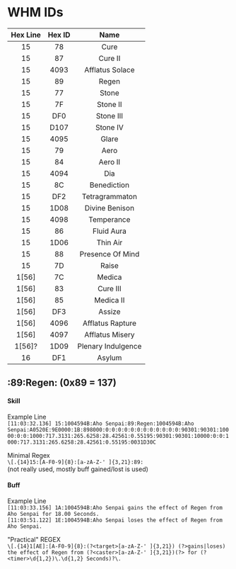 # WHM IDs

Hex Line | Hex ID | Name
:---:|:---:|:---:
15|78|Cure  
15|87|Cure II
15|4093|Afflatus Solace
15|89|Regen
15|77|Stone
15|7F|Stone II
15|DF0|Stone III
15|D107|Stone IV
15|4095|Glare
15|79|Aero  
15|84|Aero II  
15|4094|Dia
15|8C|Benediction
15|DF2|Tetragrammaton  
15|1D08|Divine Benison  
15|4098|Temperance  
15|86|Fluid Aura  
15|1D06|Thin Air
15|88|Presence Of Mind 
15|7D|Raise 
1[56]|7C|Medica  
1[56]|83|Cure III  
1[56]|85|Medica II  
1[56]|DF3|Assize  
1[56]|4096|Afflatus Rapture
1[56]|4097|Afflatus Misery
1[56]?|1D09|Plenary Indulgence
16|DF1|Asylum  



## :89:Regen: (0x89 = 137)

#### Skill

Example Line  
`[11:03:32.136] 15:1004594B:Aho Senpai:89:Regen:1004594B:Aho Senpai:A0520E:9E0000:1B:898000:0:0:0:0:0:0:0:0:0:0:0:0:90301:90301:10000:0:0:1000:717.3131:265.6258:28.42561:0.55195:90301:90301:10000:0:0:1000:717.3131:265.6258:28.42561:0.55195:0031D30C`

Minimal Regex  
`\[.{14}15:[A-F0-9]{8}:[a-zA-Z-' ]{3,21}:89:`  
(not really used, mostly buff gained/lost is used)

#### Buff

Example Line  
`[11:03:33.156] 1A:1004594B:Aho Senpai gains the effect of Regen from Aho Senpai for 18.00 Seconds.`  
`[11:03:51.122] 1E:1004594B:Aho Senpai loses the effect of Regen from Aho Senpai.`

"Practical" REGEX  
`\[.{14}1[AE]:[A-F0-9]{8}:(?<target>[a-zA-Z-' ]{3,21}) (?>gains|loses) the effect of Regen from (?<caster>[a-zA-Z-' ]{3,21})(?> for (?<timer>\d{1,2})\.\d{1,2} Seconds)?\.`  

